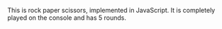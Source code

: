 This is rock paper scissors, implemented in JavaScript. It is completely played on the console and has 5 rounds.
